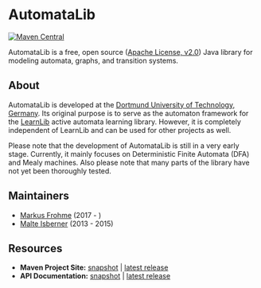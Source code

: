 AutomataLib
===========
[![Maven Central](https://maven-badges.herokuapp.com/maven-central/net.automatalib/automata-parent/badge.svg)](https://maven-badges.herokuapp.com/maven-central/net.automatalib/automata-parent)

AutomataLib is a free, open source ([Apache License, v2.0][1]) Java library for modeling automata, graphs, and transition systems.

About
-----
AutomataLib is developed at the [Dortmund University of Technology, Germany][2]. Its original purpose is to serve as the automaton framework for the [LearnLib][3]
active automata learning library. However, it is completely independent of LearnLib and can be used for other projects as well.

Please note that the development of AutomataLib is still in a very early stage. Currently, it mainly focuses on Deterministic Finite Automata (DFA) and Mealy machines. Also please note that many parts of the library have not yet been thoroughly tested.

Maintainers
-----------
* [Markus Frohme][5] (2017 - )
* [Malte Isberner][4] (2013 - 2015)

Resources
---------
* **Maven Project Site:** [snapshot](http://learnlib.github.io/automatalib/maven-site/latest-snapshot/) | [latest release](http://learnlib.github.io/automatalib/maven-site/latest-release/)
* **API Documentation:** [snapshot](http://learnlib.github.io/automatalib/maven-site/latest-snapshot/apidocs/) | [latest release](http://learnlib.github.io/automatalib/maven-site/latest-release/apidocs/)

[1]: http://www.apache.org/licenses/LICENSE-2.0
[2]: http://www.cs.tu-dortmund.de
[3]: http://www.learnlib.de
[4]: https://github.com/misberner
[5]: https://github.com/mtf90
